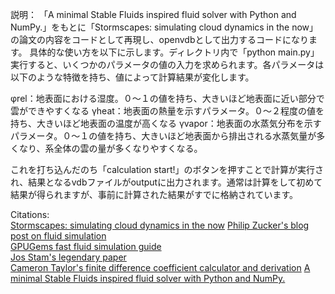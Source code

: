 説明：
「A minimal Stable Fluids inspired fluid solver with Python and NumPy.」をもとに「Stormscapes: simulating cloud dynamics in the now」の論文の内容をコードとして再現し、openvdbとして出力するコードになります。
具体的な使い方を以下に示します。ディレクトリ内で「python main.py」実行すると、いくつかのパラメータの値の入力を求められます。各パラメータは以下のような特徴を持ち、値によって計算結果が変化します。

φrel：地表面における湿度。０～１の値を持ち、大きいほど地表面に近い部分で雲ができやすくなる
γheat：地表面の熱量を示すパラメータ。０～２程度の値を持ち、大きいほど地表面の温度が高くなる
γvapor：地表面の水蒸気分布を示すパラメータ。０～１の値を持ち、大きいほど地表面から排出される水蒸気量が多くなり、系全体の雲の量が多くなりやすくなる。

これを打ち込んだのち「calculation start!」のボタンを押すことで計算が実行され、結果となるvdbファイルがoutputに出力されます。通常は計算をして初めて結果が得られますが、事前に計算された結果がすでに格納されています。

Citations:\
[Stormscapes: simulating cloud dynamics in the now](https://dl.acm.org/doi/10.1145/3414685.3417801)
[Philip Zucker's blog post on fluid simulation](http://www.philipzucker.com/annihilating-my-friend-will-with-a-python-fluid-simulation-like-the-cur-he-is/)\
[GPUGems fast fluid simulation guide](http://developer.download.nvidia.com/books/HTML/gpugems/gpugems_ch38.html)\
[Jos Stam's legendary paper](https://d2f99xq7vri1nk.cloudfront.net/legacy_app_files/pdf/ns.pdf)\
[Cameron Taylor's finite difference coefficient calculator and derivation](http://web.media.mit.edu/~crtaylor/calculator.html)
[A minimal Stable Fluids inspired fluid solver with Python and NumPy.](https://github.com/GregTJ/stable-fluids)
